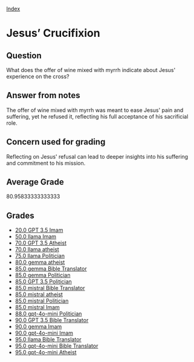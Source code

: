 
[Index](../../index.md)
# Jesus’ Crucifixion
## Question
What does the offer of wine mixed with myrrh indicate about Jesus' experience on the cross?

## Answer from notes
The offer of wine mixed with myrrh was meant to ease Jesus' pain and suffering, yet he refused it, reflecting his full acceptance of his sacrificial role.

## Concern used for grading
Reflecting on Jesus' refusal can lead to deeper insights into his suffering and commitment to his mission.

## Average Grade
80.95833333333333

## Grades
 * [20.0 GPT 3.5 Imam](../answers/GPT_3.5_Imam/Jesus__Crucifixion.md)
 * [50.0 llama Imam](../answers/llama_Imam/Jesus__Crucifixion.md)
 * [70.0 GPT 3.5 Atheist](../answers/GPT_3.5_Atheist/Jesus__Crucifixion.md)
 * [70.0 llama atheist](../answers/llama_atheist/Jesus__Crucifixion.md)
 * [75.0 llama Politician](../answers/llama_Politician/Jesus__Crucifixion.md)
 * [80.0 gemma atheist](../answers/gemma_atheist/Jesus__Crucifixion.md)
 * [85.0 gemma Bible Translator](../answers/gemma_Bible_Translator/Jesus__Crucifixion.md)
 * [85.0 gemma Politician](../answers/gemma_Politician/Jesus__Crucifixion.md)
 * [85.0 GPT 3.5 Politician](../answers/GPT_3.5_Politician/Jesus__Crucifixion.md)
 * [85.0 mistral Bible Translator](../answers/mistral_Bible_Translator/Jesus__Crucifixion.md)
 * [85.0 mistral atheist](../answers/mistral_atheist/Jesus__Crucifixion.md)
 * [85.0 mistral Politician](../answers/mistral_Politician/Jesus__Crucifixion.md)
 * [85.0 mistral Imam](../answers/mistral_Imam/Jesus__Crucifixion.md)
 * [88.0 gpt-4o-mini Politician](../answers/gpt-4o-mini_Politician/Jesus__Crucifixion.md)
 * [90.0 GPT 3.5 Bible Translator](../answers/GPT_3.5_Bible_Translator/Jesus__Crucifixion.md)
 * [90.0 gemma Imam](../answers/gemma_Imam/Jesus__Crucifixion.md)
 * [90.0 gpt-4o-mini Imam](../answers/gpt-4o-mini_Imam/Jesus__Crucifixion.md)
 * [95.0 llama Bible Translator](../answers/llama_Bible_Translator/Jesus__Crucifixion.md)
 * [95.0 gpt-4o-mini Bible Translator](../answers/gpt-4o-mini_Bible_Translator/Jesus__Crucifixion.md)
 * [95.0 gpt-4o-mini Atheist](../answers/gpt-4o-mini_Atheist/Jesus__Crucifixion.md)

